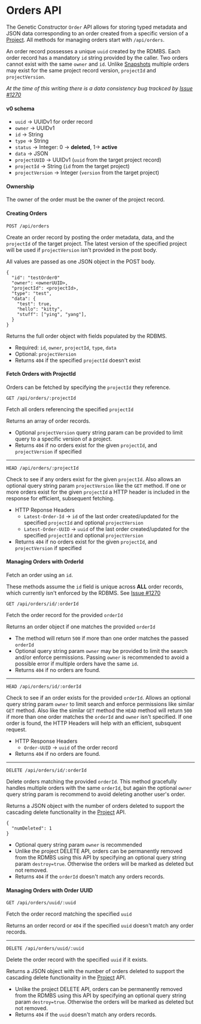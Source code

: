 # Orders API

The Genetic Constructor `Order` API allows for storing typed metadata and JSON data corresponding to an order created from a specific version of a [Project](./PROJECTS.md). All methods for managing orders start with `/api/orders`.

An order record possesses a unique `uuid` created by the RDMBS. Each order record has a mandatory `id` string provided by the caller. Two orders cannot exist with the same `owner` and `id`. Unlike [Snapshots](./SNAPSHOTS.md) multiple orders may exist for the same project record version, `projectId` and `projectVersion`.

_At the time of this writing there is a data consistency bug trackced by [Issue #1270](https://github.com/autodesk-lifesciences/genetic-constructor/issues/1270)_

#### v0 schema

* `uuid` -> UUIDv1 for order record
* `owner` -> UUIDv1
* `id` -> String
* `type` -> String
* `status` -> Integer: 0 -> **deleted**, 1-> **active**
* `data` -> JSON
* `projectUUID` -> UUIDv1 (`uuid` from the target project record)
* `projectId` -> String (`id` from the target project)
* `projectVersion` -> Integer (`version` from the target project)

#### Ownership

The owner of the order must be the owner of the project record.

#### Creating Orders

`POST /api/orders`

Create an order record by posting the order metadata, data, and the `projectId` of the target project. The latest version of the specified project will be used if `projectVersion` isn't provided in the post body.

All values are passed as one JSON object in the POST body.

```
{
  "id": "testOrder0"
  "owner": <ownerUUID>,
  "projectId": <projectId>,
  "type": "test",
  "data": {
    "test": true,
    "hello": "kitty",
    "stuff": ["ying", "yang"],
  }
}              
```		              
Returns the full order object with fields populated by the RDBMS.

* Required: `id`, `owner`, `projectId`, `type`, `data`
* Optional: `projectVersion`
* Returns `404` if the specified `projectId` doesn't exist

#### Fetch Orders with ProjectId

Orders can be fetched by specifying the `projectId` they reference.

`GET /api/orders/:projectId`

Fetch all orders referencing the specified `projectId`

Returns an array of order records.

* Optional `projectVersion` query string param can be provided to limit query to a specific version of a project.
* Returns `404` if no orders exist for the given `projectId`, and `projectVersion` if specified

---
`HEAD /api/orders/:projectId`

Check to see if any orders exist for the given `projectId`. Also allows an optional query string param `projectVersion` like the `GET` method. If one or more orders exist for the given `projectId` a HTTP header is included in the response for efficient, subsequent fetching.

* HTTP Reponse Headers
  * `Latest-Order-Id` -> `id` of the last order created/updated for the specified `projectId` and optional `projectVersion`
  * `Latest-Order-UUID` -> `uuid` of the last order created/updated for the specified `projectId` and optional `projectVersion`
* Returns `404` if no orders exist for the given `projectId`, and `projectVersion` if specified

#### Managing Orders with OrderId

Fetch an order using an `id`.

These methods assume the `id` field is unique across **ALL** order records, which currently isn't enforced by the RDBMS. See [Issue #1270](https://github.com/autodesk-lifesciences/genetic-constructor/issues/1270)

`GET /api/orders/id/:orderId`

Fetch the order record for the provided `orderId`

Returns an order object if one matches the provided `orderId`

* The method will return `500` if more than one order matches the passed `orderId`
* Optional query string param `owner` may be provided to limit the search and/or enforce permissions. Passing `owner` is recommended to avoid a possible error if multiple orders have the same `id`.
* Returns `404` if no orders are found. 

---
`HEAD /api/orders/id/:orderId`

Check to see if an order exists for the provided `orderId`. Allows an optional query string param `owner` to limit search and enforce permissions like similar `GET` method. Also like the similar `GET` method the `HEAD` method will return `500` if more than one order matches the `orderId` and `owner` isn't specified. If one order is found, the HTTP Headers will help with an efficient, subsquent request.

* HTTP Response Headers
  * `Order-UUID` -> `uuid` of the order record
* Returns `404` if no orders are found.  

---
`DELETE /api/orders/id/:orderId`

Delete orders matching the provided `orderId`. This method gracefully handles multiple orders with the same `orderId`, but again the optional `owner` query string param is recommend to avoid deleting another user's order.

Returns a JSON object with the number of orders deleted to support the cascading delete functionality in the [Project](./PROJECTS.md) API.

```
{
  "numDeleted": 1
}
```

* Optional query string param `owner` is recommended
* Unlike the project DELETE API, orders can be permanently removed from the RDMBS using this API by specifying an optional query string param `destroy=true`. Otherwise the orders will be marked as deleted but not removed.
* Returns `404` if the `orderId` doesn't match any orders records.

#### Managing Orders with Order UUID

`GET /api/orders/uuid/:uuid`

Fetch the order record matching the specified `uuid`

Returns an order record or `404` if the specified `uuid` doesn't match any order records.

___
`DELETE /api/orders/uuid/:uuid`

Delete the order record with the specified `uuid` if it exists.

Returns a JSON object with the number of orders deleted to support the cascading delete functionality in the [Project](./PROJECTS.md) API.

* Unlike the project DELETE API, orders can be permanently removed from the RDMBS using this API by specifying an optional query string param `destroy=true`. Otherwise the orders will be marked as deleted but not removed.
* Returns `404` if the `uuid` doesn't match any orders records.
